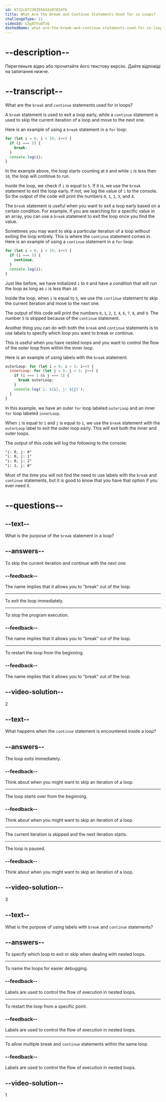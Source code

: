 ```yaml
---
id: 6732c07238355642a9781dfb
title: What Are the Break and Continue Statements Used for in Loops?
challengeType: 11
videoId: U3gATVuQTxQ
dashedName: what-are-the-break-and-continue-statements-used-for-in-loops
---
```


# --description--

Перегляньте відео або прочитайте його текстову версію. Дайте відповіді на запитання нижче.

# --transcript--

What are the `break` and `continue` statements used for in loops?

A `break` statement is used to exit a loop early, while a `continue` statement is used to skip the current iteration of a loop and move to the next one.

Here is an example of using a `break` statement in a `for` loop:

```js
for (let i = 0; i < 10; i++) {
  if (i === 5) {
    break;
  }
  console.log(i);
}
```

In the example above, the loop starts counting at `0` and while `i` is less then `10`, the loop will continue to run.

Inside the loop, we check if `i` is equal to `5`. If it is, we use the `break` statement to exit the loop early. If not, we log the value of `i` to the console. So the output of the code will print the numbers `0`, `1`, `2`, `3`, and `4`.

The `break` statement is useful when you want to exit a loop early based on a certain condition. For example, if you are searching for a specific value in an array, you can use a `break` statement to exit the loop once you find the value.

Sometimes you may want to skip a particular iteration of a loop without exiting the loop entirely. This is where the `continue` statement comes in. Here is an example of using a `continue` statement in a `for` loop:

```js
for (let i = 0; i < 10; i++) {
  if (i === 5) {
    continue;
  }
  console.log(i);
}
```

Just like before, we have initialized `i` to `0` and have a condition that will run the loop as long as `i` is less than `10`.

Inside the loop, when `i` is equal to `5`, we use the `continue` statement to skip the current iteration and move to the next one.

The output of this code will print the numbers `0`, `1`, `2`, `3`, `4`, `6`, `7`, `8`, and `9`. The number `5` is skipped because of the `continue` statement.

Another thing you can do with both the `break` and `continue` statements is to use labels to specify which loop you want to break or continue.

This is useful when you have nested loops and you want to control the flow of the outer loop from within the inner loop.

Here is an example of using labels with the `break` statement:

```js
outerLoop: for (let i = 0; i < 3; i++) {
  innerLoop: for (let j = 0; j < 3; j++) {
    if (i === 1 && j === 1) {
      break outerLoop;
    }
    console.log(`i: ${i}, j: ${j}`);
  }
}
```

In this example, we have an outer `for` loop labeled `outerLoop` and an inner `for` loop labeled `innerLoop`.

When `i` is equal to `1` and `j` is equal to `1`, we use the `break` statement with the `outerLoop` label to exit the outer loop early. This will exit both the inner and outer loops.

The output of this code will log the following to the console:

```md
"i: 0, j: 0"
"i: 0, j: 1"
"i: 0, j: 2"
"i: 1, j: 0"
```

Most of the time you will not find the need to use labels with the `break` and `continue` statements, but it is good to know that you have that option if you ever need it.

# --questions--

## --text--

What is the purpose of the `break` statement in a loop?

## --answers--

To skip the current iteration and continue with the next one.

### --feedback--

The name implies that it allows you to "break" out of the loop.

---

To exit the loop immediately.

---

To stop the program execution.

### --feedback--

The name implies that it allows you to "break" out of the loop.

---

To restart the loop from the beginning.

### --feedback--

The name implies that it allows you to "break" out of the loop.

## --video-solution--

2

## --text--

What happens when the `continue` statement is encountered inside a loop?

## --answers--

The loop exits immediately.

### --feedback--

Think about when you might want to skip an iteration of a loop.

---

The loop starts over from the beginning.

### --feedback--

Think about when you might want to skip an iteration of a loop.

---

The current iteration is skipped and the next iteration starts.

---

The loop is paused.

### --feedback--

Think about when you might want to skip an iteration of a loop.

## --video-solution--

3

## --text--

What is the purpose of using labels with `break` and `continue` statements?

## --answers--

To specify which loop to exit or skip when dealing with nested loops.

---

To name the loops for easier debugging.

### --feedback--

Labels are used to control the flow of execution in nested loops.

---

To restart the loop from a specific point.

### --feedback--

Labels are used to control the flow of execution in nested loops.

---

To allow multiple break and `continue` statements within the same loop.

### --feedback--

Labels are used to control the flow of execution in nested loops.

## --video-solution--

1
